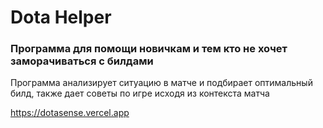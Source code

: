 # Dota Helper

### Программа для помощи новичкам и тем кто не хочет заморачиваться с билдами

Программа анализирует ситуацию в матче и подбирает оптимальный билд, также дает советы по игре исходя из контекста матча

https://dotasense.vercel.app
